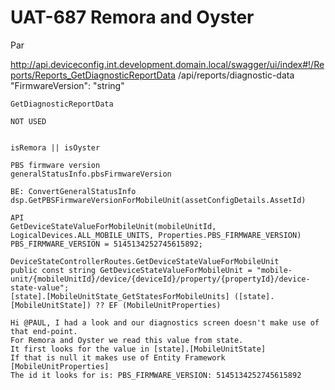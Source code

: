 # UAT-687 Remora and Oyster

Par

  http://api.deviceconfig.int.development.domain.local/swagger/ui/index#!/Reports/Reports_GetDiagnosticReportData
  /api/reports/diagnostic-data
  "FirmwareVersion": "string"

	GetDiagnosticReportData

	NOT USED


	isRemora || isOyster

	PBS firmware version
	generalStatusInfo.pbsFirmwareVersion

	BE: ConvertGeneralStatusInfo
	dsp.GetPBSFirmwareVersionForMobileUnit(assetConfigDetails.AssetId)

	API
	GetDeviceStateValueForMobileUnit(mobileUnitId, LogicalDevices.ALL_MOBILE_UNITS, Properties.PBS_FIRMWARE_VERSION)
	PBS_FIRMWARE_VERSION = 5145134252745615892;

	DeviceStateControllerRoutes.GetDeviceStateValueForMobileUnit
	public const string GetDeviceStateValueForMobileUnit = "mobile-unit/{mobileUnitId}/device/{deviceId}/property/{propertyId}/device-state-value";
	[state].[MobileUnitState_GetStatesForMobileUnits] ([state].[MobileUnitState]) ?? EF (MobileUnitProperties)

	Hi @PAUL, I had a look and our diagnostics screen doesn't make use of that end-point.
	For Remora and Oyster we read this value from state.
	It first looks for the value in [state].[MobileUnitState]
	If that is null it makes use of Entity Framework [MobileUnitProperties]
	The id it looks for is: PBS_FIRMWARE_VERSION: 5145134252745615892

